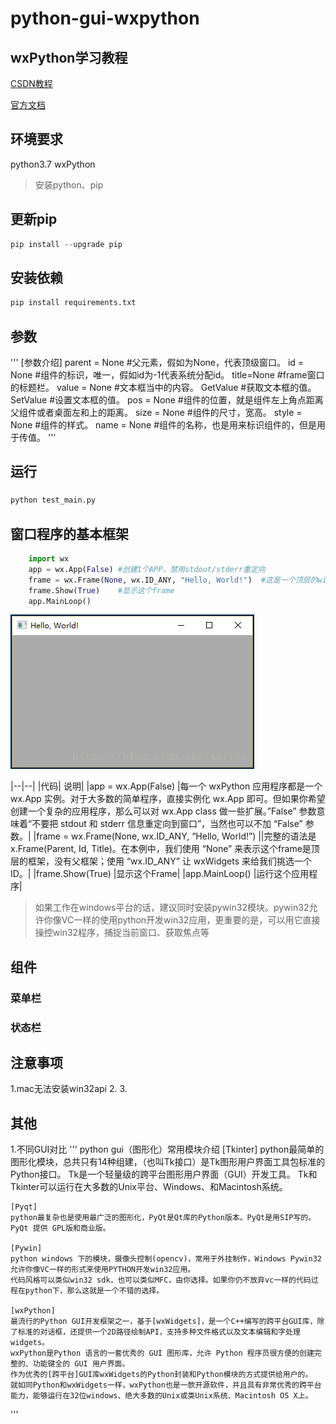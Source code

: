 # python-gui-wxpython

## wxPython学习教程

[CSDN教程](https://blog.csdn.net/chenghit/article/details/50421090)

[官方文档](http://wiki.wxpython.org/Getting%20Started)

## 环境要求

python3.7
wxPython

>安装python、pip

## 更新pip

```python
pip install --upgrade pip
```

## 安装依赖
```python
pip install requirements.txt
```

## 参数

'''
    [参数介绍]
    parent = None   #父元素，假如为None，代表顶级窗口。
    id = None       #组件的标识，唯一，假如id为-1代表系统分配id。
    title=None      #frame窗口的标题栏。
    value = None    #文本框当中的内容。
    GetValue        #获取文本框的值。
    SetValue        #设置文本框的值。
    pos = None      #组件的位置，就是组件左上角点距离父组件或者桌面左和上的距离。
    size = None     #组件的尺寸，宽高。
    style = None    #组件的样式。
    name = None     #组件的名称，也是用来标识组件的，但是用于传值。
'''

## 运行

### 
```python
python test_main.py
```

## 窗口程序的基本框架

```python
    import wx
    app = wx.App(False) #创建1个APP，禁用stdout/stderr重定向
    frame = wx.Frame(None, wx.ID_ANY, "Hello, World!")  #这是一个顶层的window
    frame.Show(True)    #显示这个frame
    app.MainLoop()
```
![img](./static/demo.jpg)

|--|--|
|代码|	说明|
|app = wx.App(False)	|每一个 wxPython 应用程序都是一个 wx.App 实例。对于大多数的简单程序，直接实例化 wx.App 即可。但如果你希望创建一个复杂的应用程序，那么可以对 wx.App class 做一些扩展。”False” 参数意味着“不要把 stdout 和 stderr 信息重定向到窗口”，当然也可以不加 “False” 参数。|
|frame = wx.Frame(None, wx.ID_ANY, “Hello, World!”)	||完整的语法是 x.Frame(Parent, Id, Title)。在本例中，我们使用 “None” 来表示这个frame是顶层的框架，没有父框架；使用 “wx.ID_ANY” 让 wxWidgets 来给我们挑选一个ID。|
|frame.Show(True)	|显示这个Frame|
|app.MainLoop()	|运行这个应用程序|

>如果工作在windows平台的话，建议同时安装pywin32模块。pywin32允许你像VC一样的使用python开发win32应用，更重要的是，可以用它直接操控win32程序，捕捉当前窗口、获取焦点等


## 组件

### 菜单栏
### 状态栏
### 
### 
### 


## 注意事项

1.mac无法安装win32api
2.
3.

## 其他

1.不同GUI对比
'''
    python gui（图形化）常用模块介绍
    [Tkinter]
    python最简单的图形化模块，总共只有14种组建，（也叫Tk接口）是Tk图形用户界面工具包标准的Python接口。
    Tk是一个轻量级的跨平台图形用户界面（GUI）开发工具。
    Tk和Tkinter可以运行在大多数的Unix平台、Windows、和Macintosh系统。
    
    [Pyqt]
    python最复杂也是使用最广泛的图形化，PyQt是Qt库的Python版本。PyQt是用SIP写的。PyQt 提供 GPL版和商业版。
    
    [Pywin]
    python windows 下的模块，摄像头控制(opencv)，常用于外挂制作，Windows Pywin32允许你像VC一样的形式来使用PYTHON开发win32应用。
    代码风格可以类似win32 sdk，也可以类似MFC，由你选择。如果你仍不放弃vc一样的代码过程在python下，那么这就是一个不错的选择。
    
    [wxPython]
    最流行的Python GUI开发框架之一，基于[wxWidgets]，是一个C++编写的跨平台GUI库，除了标准的对话框，还提供一个2D路径绘制API，支持多种文件格式以及文本编辑和字处理widgets。
    wxPython是Python 语言的一套优秀的 GUI 图形库，允许 Python 程序员很方便的创建完整的、功能键全的 GUI 用户界面。
    作为优秀的[跨平台]GUI库wxWidgets的Python封装和Python模块的方式提供给用户的。
    就如同Python和wxWidgets一样，wxPython也是一款开源软件，并且具有非常优秀的跨平台能力，能够运行在32位windows、绝大多数的Unix或类Unix系统、Macintosh OS X上。

'''



